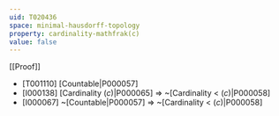 ```yaml
---
uid: T020436
space: minimal-hausdorff-topology
property: cardinality-mathfrak(c)
value: false
---
```

[[Proof]]

* [T001110] [Countable|P000057]
* [I000138] [Cardinality $\mathfrak(c)$|P000065] => ~[Cardinality < $\mathfrak(c)$|P000058]
* [I000067] ~[Countable|P000057] => ~[Cardinality < $\mathfrak(c)$|P000058]


